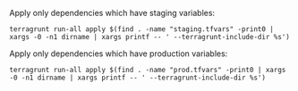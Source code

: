 

Apply only dependencies which have staging variables:
```
terragrunt run-all apply $(find . -name "staging.tfvars" -print0 | xargs -0 -n1 dirname | xargs printf -- ' --terragrunt-include-dir %s')
```
Apply only dependencies which have production variables:

```
terragrunt run-all apply $(find . -name "prod.tfvars" -print0 | xargs -0 -n1 dirname | xargs printf -- ' --terragrunt-include-dir %s')
```